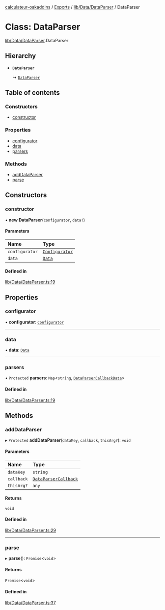 [calculateur-oakaddins](../README.md) / [Exports](../modules.md) / [lib/Data/DataParser](../modules/lib_data_dataparser.md) / DataParser

# Class: DataParser

[lib/Data/DataParser](../modules/lib_data_dataparser.md).DataParser

## Hierarchy

- **`DataParser`**

  ↳ [`DataParser`](oakaddins_code_data_dataparser.dataparser.md)

## Table of contents

### Constructors

- [constructor](lib_data_dataparser.dataparser.md#constructor)

### Properties

- [configurator](lib_data_dataparser.dataparser.md#configurator)
- [data](lib_data_dataparser.dataparser.md#data)
- [parsers](lib_data_dataparser.dataparser.md#parsers)

### Methods

- [addDataParser](lib_data_dataparser.dataparser.md#adddataparser)
- [parse](lib_data_dataparser.dataparser.md#parse)

## Constructors

### constructor

• **new DataParser**(`configurator`, `data?`)

#### Parameters

| Name | Type |
| :------ | :------ |
| `configurator` | [`Configurator`](lib_configurator.configurator.md) |
| `data` | [`Data`](../modules/lib_configurator.md#data) |

#### Defined in

[lib/Data/DataParser.ts:19](https://github.com/P0ulpy/Configurateur-OakAddins/blob/cf4ecab/src/lib/Data/DataParser.ts#L19)

## Properties

### configurator

• **configurator**: [`Configurator`](lib_configurator.configurator.md)

___

### data

• **data**: [`Data`](../modules/lib_configurator.md#data)

___

### parsers

• `Protected` **parsers**: `Map`<`string`, [`DataParserCallbackData`](../modules/lib_data_dataparser.md#dataparsercallbackdata)\>

#### Defined in

[lib/Data/DataParser.ts:19](https://github.com/P0ulpy/Configurateur-OakAddins/blob/cf4ecab/src/lib/Data/DataParser.ts#L19)

## Methods

### addDataParser

▸ `Protected` **addDataParser**(`dataKey`, `callback`, `thisArg?`): `void`

#### Parameters

| Name | Type |
| :------ | :------ |
| `dataKey` | `string` |
| `callback` | [`DataParserCallback`](../modules/lib_data_dataparser.md#dataparsercallback) |
| `thisArg?` | `any` |

#### Returns

`void`

#### Defined in

[lib/Data/DataParser.ts:29](https://github.com/P0ulpy/Configurateur-OakAddins/blob/cf4ecab/src/lib/Data/DataParser.ts#L29)

___

### parse

▸ **parse**(): `Promise`<`void`\>

#### Returns

`Promise`<`void`\>

#### Defined in

[lib/Data/DataParser.ts:37](https://github.com/P0ulpy/Configurateur-OakAddins/blob/cf4ecab/src/lib/Data/DataParser.ts#L37)
